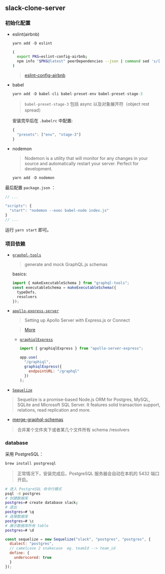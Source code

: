 ## slack-clone-server

### 初始化配置

* eslint(airbnb)

  ```js
  yarn add -D eslint
  ```

  ```bash
  (
    export PKG=eslint-config-airbnb;
    npm info "$PKG@latest" peerDependencies --json | command sed 's/[\{\},]//g ; s/: /@/g' | xargs npm install --save-dev "$PKG@latest"
  )
  ```

  > [eslint-config-airbnb](https://www.npmjs.com/package/eslint-config-airbnb)

* babel

  ```js
  yarn add -D babel-cli babel-preset-env babel-preset-stage-3
  ```

  > `babel-preset-stage-3` 包括 async 以及对象展开符（object rest spread）

  安装完毕后在 `.babelrc` 中配置:

  ```js
  {
    "presets": ["env", "stage-3"]
  }
  ```

* nodemon

  > Nodemon is a utility that will monitor for any changes in your source and automatically restart your server. Perfect for development.

  ```js
  yarn add -D nodemon
  ```

最后配置 `package.json` ：

```js
// ...

"scripts": {
  "start": "nodemon --exec babel-node index.js"
}
// ...
```

运行 `yarn start` 即可。

### 项目依赖

* [`graphql-tools`](https://github.com/apollographql/graphql-tools)

  > generate and mock GraphQL.js schemas

  basics:

  ```js
  import { makeExecutableSchema } from "graphql-tools";
  const executableSchema = makeExecutableSchema({
    typeDefs,
    resolvers
  });
  ```

* [`apollo-express-server`](https://github.com/apollographql/apollo-server)

  > Setting up Apollo Server with Express.js or Connect

  > [More](https://www.apollographql.com/docs/apollo-server/)

  * [`graphiqlExpress`](https://github.com/apollographql/apollo-server/blob/master/docs/source/graphiql.md)

    ```js
    import { graphiqlExpress } from "apollo-server-express";

    app.use(
      "/graphiql",
      graphiqlExpress({
        endpointURL: "/graphql"
      })
    );
    ```

* [`Sequelize`](https://github.com/sequelize/sequelize)

> Sequelize is a promise-based Node.js ORM for Postgres, MySQL, SQLite and Microsoft SQL Server. It features solid transaction support, relations, read replication and more.

* [merge-graphql-schemas](https://github.com/okgrow/merge-graphql-schemas)

> 合并某个文件夹下或者某几个文件所有 schema /resolvers

### database

采用 PostgreSQL：

```bash
brew install postgresql
```

> 正常情况下，安装完成后，PostgreSQL 服务器会自动在本机的 5432 端口开启。

```bash
# 进入 PostgreSQL 命令行模式
psql -d postgres
# 创建数据库
postgres=# create database slack;
# 退出
postgres=# \q
# 连接数据库
postgres=# \c
# 展示数据库所有 table
postgres=# \d
```

```js
const sequelize = new Sequelize("slack", "postgres", "postgres", {
  dialect: "postgres",
  // camelcase 2 snakecase  eg. teamId --> team_id
  define: {
    underscored: true
  }
});
```
